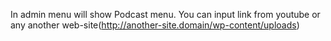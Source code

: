 In admin menu will show Podcast menu. 
You can input link from youtube or any another web-site(http://another-site.domain/wp-content/uploads)
